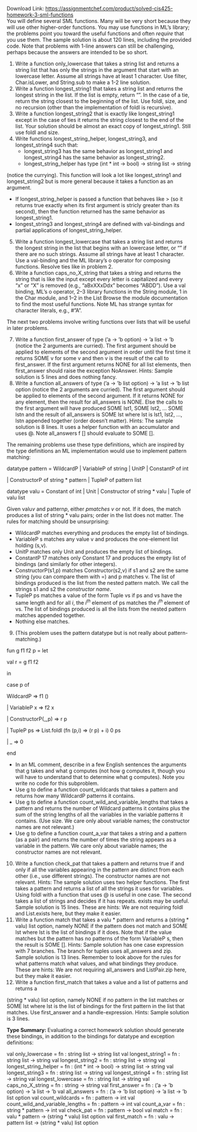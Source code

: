 Download Link: https://assignmentchef.com/product/solved-cis425-homework-3-sml-functions
<br>
You will define several SML functions. Many will be very short because they will use other higher-order functions. You may use functions in ML’s library; the problems point you toward the useful functions and often <em>require </em>that you use them. The sample solution is about 120 lines, including the provided code. Note that problems with 1-line answers can still be challenging, perhaps because the answers are intended to be so short.

<ol>

 <li>Write a function only_lowercase that takes a string list and returns a string list that has only the strings in the argument that start with an lowercase letter. Assume all strings have at least 1 character. Use filter, Char.isLower, and String.sub to make a 1-2 line solution.</li>

 <li>Write a function longest_string1 that takes a string list and returns the longest string in the list. If the list is empty, return “”. In the case of a tie, return the string closest to the beginning of the list. Use foldl, size, and no recursion (other than the implementation of foldl is recursive).</li>

 <li>Write a function longest_string2 that is exactly like longest_string1 except in the case of ties it returns the string closest to the end of the list. Your solution should be almost an exact copy of longest_string1. Still use foldl and size.</li>

 <li>Write functions longest_string_helper, longest_string3, and longest_string4 such that:

  <ul>

   <li>longest_string3 has the same behavior as longest_string1 and longest_string4 has the same behavior as longest_string2.</li>

   <li>longest_string_helper has type (int * int -&gt; bool) -&gt; string list -&gt; string</li>

  </ul></li>

</ol>

(notice the currying). This function will look a lot like longest_string1 and longest_string2 but is more general because it takes a function as an argument.

<ul>

 <li>If longest_string_helper is passed a function that behaves like &gt; (so it returns true exactly when its first argument is stricly greater than its second), then the function returned has the same behavior as longest_string1.</li>

 <li>longest_string3 and longest_string4 are defined with val-bindings and partial applications of longest_string_helper.</li>

</ul>

<ol start="5">

 <li>Write a function longest_lowercase that takes a string list and returns the longest string in the list that begins with an lowercase letter, or “” if there are no such strings. Assume all strings have at least 1 character. Use a val-binding and the ML library’s o operator for composing functions. Resolve ties like in problem 2.</li>

 <li>Write a function caps_no_X_string that takes a string and returns the string that is like the input except every letter is capitalized and every “x” or “X” is removed (e.g., “aBxXXxDdx” becomes “ABDD”). Use a val binding, ML’s o operator, 2–3 library functions in the String module, 1 in the Char module, and 1–2 in the List Browse the module documentation to find the most useful functions. Note ML has strange syntax for character literals, e.g., #”A”.</li>

</ol>

The next two problems involve writing functions over lists that will be useful in later problems.

<ol start="7">

 <li>Write a function first_answer of type (’a -&gt; ’b option) -&gt; ’a list -&gt; ’b (notice the 2 arguments are curried). The first argument should be applied to elements of the second argument in order until the first time it returns SOME v for some v and then v is the result of the call to first_answer. If the first argument returns NONE for all list elements, then first_answer should raise the exception NoAnswer. Hints: Sample solution is 5 lines and does nothing fancy.</li>

 <li>Write a function all_answers of type (’a -&gt; ’b list option) -&gt; ’a list -&gt; ’b list option (notice the 2 arguments are curried). The first argument should be applied to elements of the second argument. If it returns NONE for any element, then the result for all_answers is NONE. Else the calls to the first argument will have produced SOME lst1, SOME lst2, … SOME lstn and the result of all_answers is SOME lst where lst is lst1, lst2, …, lstn appended together (order doesn’t matter). Hints: The sample solution is 8 lines. It uses a helper function with an accumulator and uses @. Note all_answers f [] should evaluate to SOME [].</li>

</ol>

The remaining problems use these type definitions, which are inspired by the type definitions an ML implementation would use to implement pattern matching:

datatype pattern = WildcardP | VariableP of string | UnitP | ConstantP of int

| ConstructorP of string * pattern | TupleP of pattern list

datatype valu = Constant of int | Unit | Constructor of string * valu | Tuple of valu list

Given valu<em>v </em>and pattern<em>p</em>, either <em>pmatches v </em>or not. If it does, the match produces a list of string * valu pairs; order in the list does not matter. The rules for matching should be unsurprising:

<ul>

 <li>WildcardP matches everything and produces the empty list of bindings.</li>

 <li>VariableP s matches any value v and produces the one-element list holding (s,v).</li>

 <li>UnitP matches only Unit and produces the empty list of bindings.</li>

 <li>ConstantP 17 matches only Constant 17 and produces the empty list of bindings (and similarly for other integers).</li>

 <li>ConstructorP(s1,p) matches Constructor(s2,v) if s1 and s2 are the same string (you can compare them with =) and p matches v. The list of bindings produced is the list from the nested pattern match. We call the strings s1 and s2 the <em>constructor name</em>.</li>

 <li>TupleP ps matches a value of the form Tuple vs if ps and vs have the same length and for all <em>i</em>, the <em>i<sup>th </sup></em>element of ps matches the <em>i<sup>th </sup></em>element of vs. The list of bindings produced is all the lists from the nested pattern matches appended together.</li>

 <li>Nothing else matches.</li>

</ul>

<ol start="9">

 <li>(This problem uses the pattern datatype but is not really about pattern-matching.)</li>

</ol>

fun g f1 f2 p = let

val r = g f1 f2

in

case p of

WildcardP                         =&gt; f1 ()

| VariableP x                      =&gt; f2 x

| ConstructorP(_,p) =&gt; r p

| TupleP ps                                        =&gt; List.foldl (fn (p,i) =&gt; (r p) + i) 0 ps

| _                                         =&gt; 0

end

<ul>

 <li>In an ML comment, describe in a few English sentences the arguments that g takes and what g computes (not how g computes it, though you will have to understand that to determine what g computes). Note you write no code for this subproblem.</li>

 <li>Use g to define a function count_wildcards that takes a pattern and returns how many WildcardP patterns it contains.</li>

 <li>Use g to define a function count_wild_and_variable_lengths that takes a pattern and returns the number of Wildcard patterns it contains plus the sum of the string lengths of all the variables in the variable patterns it contains. (Use size. We care only about variable names; the constructor names are not relevant.)</li>

 <li>Use g to define a function count_a_var that takes a string and a pattern (as a pair) and returns the number of times the string appears as a variable in the pattern. We care only about variable names; the constructor names are not relevant.</li>

</ul>

<ol start="10">

 <li>Write a function check_pat that takes a pattern and returns true if and only if all the variables appearing in the pattern are distinct from each other (i.e., use different strings). The constructor names are not relevant. Hints: The sample solution uses two helper functions. The first takes a pattern and returns a list of all the strings it uses for variables. Using foldl with a function that uses @ is useful in one case. The second takes a list of strings and decides if it has repeats. exists may be useful. Sample solution is 15 lines. These are hints: We are not requiring foldl and List.exists here, but they make it easier.</li>

 <li>Write a function match that takes a valu * pattern and returns a (string * valu) list option, namely NONE if the pattern does not match and SOME lst where lst is the list of bindings if it does. Note that if the value matches but the pattern has no patterns of the form VariableP s, then the result is SOME []. Hints: Sample solution has one case expression with 7 branches. The branch for tuples uses all_answers and zip. Sample solution is 13 lines. Remember to look above for the rules for what patterns match what values, and what bindings they produce. These are hints: We are not requiring all_answers and ListPair.zip here, but they make it easier.</li>

 <li>Write a function first_match that takes a value and a list of patterns and returns a</li>

</ol>

(string * valu) list option, namely NONE if no pattern in the list matches or SOME lst where lst is the list of bindings for the first pattern in the list that matches. Use first_answer and a handle-expression. Hints: Sample solution is 3 lines.

<strong>Type Summary: </strong>Evaluating a correct homework solution should generate these bindings, in addition to the bindings for datatype and exception definitions:

val only_lowercase = fn : string list -&gt; string list val longest_string1 = fn : string list -&gt; string val longest_string2 = fn : string list -&gt; string val longest_string_helper = fn : (int * int -&gt; bool) -&gt; string list -&gt; string val longest_string3 = fn : string list -&gt; string val longest_string4 = fn : string list -&gt; string val longest_lowercase = fn : string list -&gt; string val caps_no_X_string = fn : string -&gt; string val first_answer = fn : (’a -&gt; ’b option) -&gt; ’a list -&gt; ’b val all_answers = fn : (’a -&gt; ’b list option) -&gt; ’a list -&gt; ’b list option val count_wildcards = fn : pattern -&gt; int val count_wild_and_variable_lengths = fn : pattern -&gt; int val count_a_var = fn : string * pattern -&gt; int val check_pat = fn : pattern -&gt; bool val match = fn : valu * pattern -&gt; (string * valu) list option val first_match = fn : valu -&gt; pattern list -&gt; (string * valu) list option